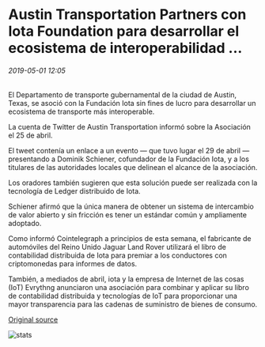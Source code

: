 # Austin Transportation Partners con Iota Foundation para desarrollar el ecosistema de interoperabilidad ...

###### 2019-05-01 12:05

El Departamento de transporte gubernamental de la ciudad de Austin, Texas, se asoció con la Fundación Iota sin fines de lucro para desarrollar un ecosistema de transporte más interoperable.

La cuenta de Twitter de Austin Transportation informó sobre la Asociación el 25 de abril.

El tweet contenía un enlace a un evento — que tuvo lugar el 29 de abril — presentando a Dominik Schiener, cofundador de la Fundación Iota, y a los titulares de las autoridades locales que delinean el alcance de la asociación.

Los oradores también sugieren que esta solución puede ser realizada con la tecnología de Ledger distribuido de Iota.

Schiener afirmó que la única manera de obtener un sistema de intercambio de valor abierto y sin fricción es tener un estándar común y ampliamente adoptado.

Como informó Cointelegraph a principios de esta semana, el fabricante de automóviles del Reino Unido Jaguar Land Rover utilizará el libro de contabilidad distribuida de Iota para premiar a los conductores con criptomonedas para informes de datos.

También, a mediados de abril, iota y la empresa de Internet de las cosas (IoT) Evrythng anunciaron una asociación para combinar y aplicar su libro de contabilidad distribuida y tecnologías de IoT para proporcionar una mayor transparencia para las cadenas de suministro de bienes de consumo.

[Original source](https://cointelegraph.com/news/austin-transportation-partners-with-iota-foundation-to-develop-interoperability-ecosystem)

![stats](https://c.statcounter.com/11760860/0/a89fa40b/1/ "stats")